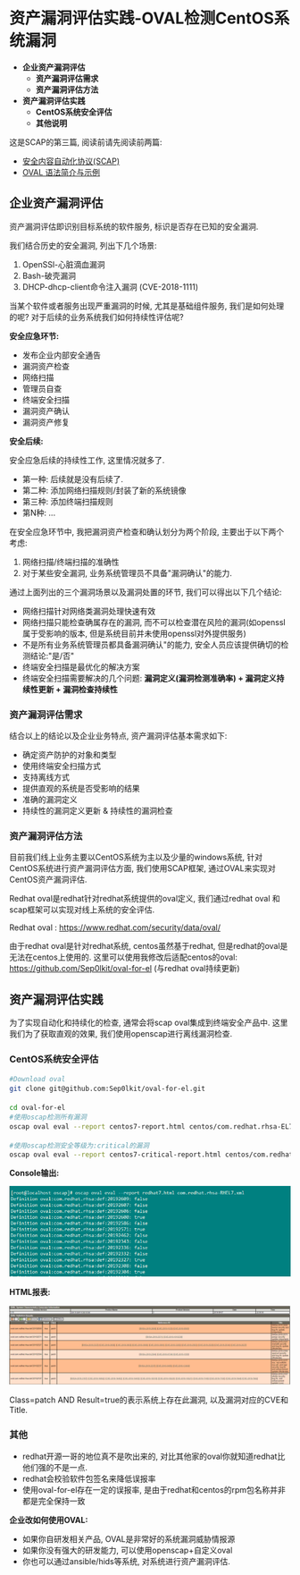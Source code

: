 

# 资产漏洞评估实践-OVAL检测CentOS系统漏洞

- **企业资产漏洞评估**
  - **资产漏洞评估需求**
  - **资产漏洞评估方法**
- **资产漏洞评估实践**
  - **CentOS系统安全评估**
  - **其他说明**

这是SCAP的第三篇, 阅读前请先阅读前两篇:

-	[安全内容自动化协议(SCAP)](https://github.com/Sep0lkit/Blog/issues/3)
-	[OVAL 语法简介与示例](https://github.com/Sep0lkit/Blog/issues/9)

## 企业资产漏洞评估

资产漏洞评估即识别目标系统的软件服务, 标识是否存在已知的安全漏洞.

我们结合历史的安全漏洞, 列出下几个场景:

1. OpenSSl-心脏滴血漏洞
2. Bash-破壳漏洞
3. DHCP-dhcp-client命令注入漏洞 (CVE-2018-1111)

当某个软件或者服务出现严重漏洞的时候, 尤其是基础组件服务, 我们是如何处理的呢? 对于后续的业务系统我们如何持续性评估呢? 

**安全应急环节:**

 -	发布企业内部安全通告
 -	漏洞资产检查
   - 网络扫描
   - 管理员自查
   - 终端安全扫描
 -	漏洞资产确认
 -	漏洞资产修复

**安全后续:**

安全应急后续的持续性工作, 这里情况就多了.

- 第一种: 后续就是没有后续了.
- 第二种: 添加网络扫描规则/封装了新的系统镜像
- 第三种: 添加终端扫描规则
- 第N种: ...

在安全应急环节中, 我把漏洞资产检查和确认划分为两个阶段, 主要出于以下两个考虑:

1. 网络扫描/终端扫描的准确性
2. 对于某些安全漏洞, 业务系统管理员不具备"漏洞确认"的能力.

通过上面列出的三个漏洞场景以及漏洞处置的环节, 我们可以得出以下几个结论:

- 网络扫描针对网络类漏洞处理快速有效
- 网络扫描只能检查确属存在的漏洞, 而不可以检查潜在风险的漏洞(如openssl属于受影响的版本, 但是系统目前并未使用openssl对外提供服务)
- 不是所有业务系统管理员都具备漏洞确认"的能力, 安全人员应该提供确切的检测结论:"是/否"
- 终端安全扫描是最优化的解决方案
- 终端安全扫描需要解决的几个问题:  **漏洞定义(漏洞检测准确率) + 漏洞定义持续性更新 +  漏洞检查持续性**

### 资产漏洞评估需求

结合以上的结论以及企业业务特点, 资产漏洞评估基本需求如下:

- 确定资产防护的对象和类型
- 使用终端安全扫描方式
- 支持离线方式
- 提供直观的系统是否受影响的结果
- 准确的漏洞定义
- 持续性的漏洞定义更新 & 持续性的漏洞检查

### 资产漏洞评估方法

目前我们线上业务主要以CentOS系统为主以及少量的windows系统,  针对CentOS系统进行资产漏洞评估方面, 我们使用SCAP框架, 通过OVAL来实现对CentOS资产漏洞评估. 

Redhat oval是redhat针对redhat系统提供的oval定义, 我们通过redhat oval 和 scap框架可以实现对线上系统的安全评估.

Redhat oval : https://www.redhat.com/security/data/oval/

由于redhat oval是针对redhat系统, centos虽然基于redhat, 但是redhat的oval是无法在centos上使用的. 这里可以使用我修改后适配centos的oval:  https://github.com/Sep0lkit/oval-for-el (与redhat oval持续更新)



## **资产漏洞评估实践**

为了实现自动化和持续化的检查,  通常会将scap oval集成到终端安全产品中.  这里我们为了获取直观的效果, 我们使用openscap进行离线漏洞检查.

### **CentOS系统安全评估**

```bash
#Download oval
git clone git@github.com:Sep0lkit/oval-for-el.git

cd oval-for-el
#使用oscap检测所有漏洞
oscap oval eval --report centos7-report.html centos/com.redhat.rhsa-EL7.xml

#使用oscap检测安全等级为:critical的漏洞
oscap oval eval --report centos7-critical-report.html centos/com.redhat.rhsa-EL7-Critical.xml 
```

**Console输出:**

![1567868259299](./_static/imgs/1567868259299.png)

**HTML报表:**

![1567868494515](./_static/imgs/1567868494515.png)

Class=patch AND Result=true的表示系统上存在此漏洞, 以及漏洞对应的CVE和Title. 

### **其他**

- redhat开源一哥的地位真不是吹出来的, 对比其他家的oval你就知道redhat比他们强的不是一点.
- redhat会校验软件包签名来降低误报率
- 使用oval-for-el存在一定的误报率, 是由于redhat和centos的rpm包名称并非都是完全保持一致

**企业改如何使用OVAL:**

- 如果你自研发相关产品, OVAL是非常好的系统漏洞威胁情报源
- 如果你没有强大的研发能力, 可以使用openscap+自定义oval
- 你也可以通过ansible/hids等系统, 对系统进行资产漏洞评估.

